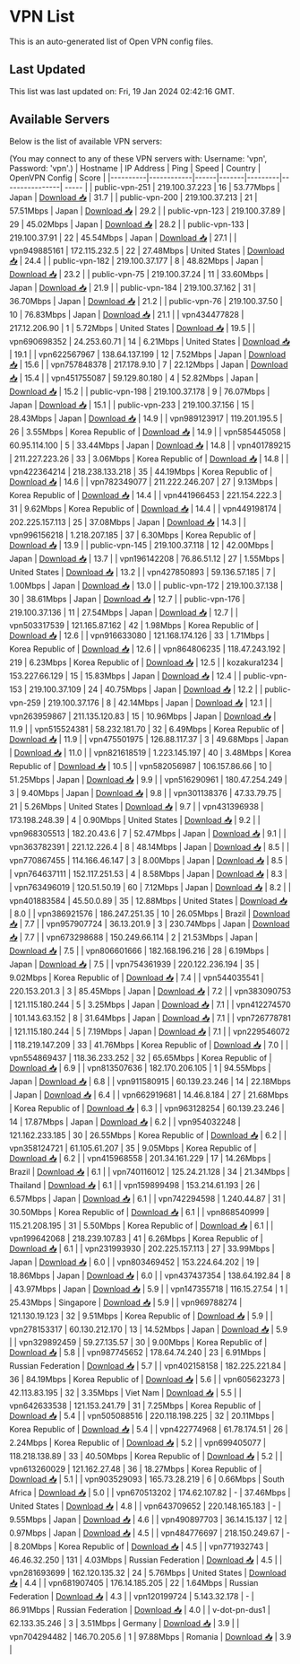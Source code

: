 # VPN List

This is an auto-generated list of Open VPN config files.

## Last Updated

This list was last updated on: Fri, 19 Jan 2024 02:42:16 GMT.

## Available Servers

Below is the list of available VPN servers:

(You may connect to any of these VPN servers with: Username: 'vpn', Password: 'vpn'.)
| Hostname | IP Address | Ping | Speed | Country | OpenVPN Config | Score |
|----------|------------|------|-------|---------|----------------| ----- |
| public-vpn-251 | 219.100.37.223 | 16 | 53.77Mbps | Japan | [Download 📥](./configs/server_0_JP.ovpn) | 31.7 |
| public-vpn-200 | 219.100.37.213 | 21 | 57.51Mbps | Japan | [Download 📥](./configs/server_1_JP.ovpn) | 29.2 |
| public-vpn-123 | 219.100.37.89 | 29 | 45.02Mbps | Japan | [Download 📥](./configs/server_2_JP.ovpn) | 28.2 |
| public-vpn-133 | 219.100.37.91 | 22 | 45.54Mbps | Japan | [Download 📥](./configs/server_3_JP.ovpn) | 27.1 |
| vpn949885161 | 172.115.232.5 | 22 | 27.48Mbps | United States | [Download 📥](./configs/server_4_US.ovpn) | 24.4 |
| public-vpn-182 | 219.100.37.177 | 8 | 48.82Mbps | Japan | [Download 📥](./configs/server_5_JP.ovpn) | 23.2 |
| public-vpn-75 | 219.100.37.24 | 11 | 33.60Mbps | Japan | [Download 📥](./configs/server_6_JP.ovpn) | 21.9 |
| public-vpn-184 | 219.100.37.162 | 31 | 36.70Mbps | Japan | [Download 📥](./configs/server_7_JP.ovpn) | 21.2 |
| public-vpn-76 | 219.100.37.50 | 10 | 76.83Mbps | Japan | [Download 📥](./configs/server_8_JP.ovpn) | 21.1 |
| vpn434477828 | 217.12.206.90 | 1 | 5.72Mbps | United States | [Download 📥](./configs/server_9_US.ovpn) | 19.5 |
| vpn690698352 | 24.253.60.71 | 14 | 6.21Mbps | United States | [Download 📥](./configs/server_10_US.ovpn) | 19.1 |
| vpn622567967 | 138.64.137.199 | 12 | 7.52Mbps | Japan | [Download 📥](./configs/server_11_JP.ovpn) | 15.6 |
| vpn757848378 | 217.178.9.10 | 7 | 22.12Mbps | Japan | [Download 📥](./configs/server_12_JP.ovpn) | 15.4 |
| vpn451755087 | 59.129.80.180 | 4 | 52.82Mbps | Japan | [Download 📥](./configs/server_13_JP.ovpn) | 15.2 |
| public-vpn-198 | 219.100.37.178 | 9 | 76.07Mbps | Japan | [Download 📥](./configs/server_14_JP.ovpn) | 15.1 |
| public-vpn-233 | 219.100.37.156 | 15 | 28.43Mbps | Japan | [Download 📥](./configs/server_15_JP.ovpn) | 14.9 |
| vpn989123917 | 119.201.195.5 | 26 | 3.55Mbps | Korea Republic of | [Download 📥](./configs/server_16_KR.ovpn) | 14.9 |
| vpn585445058 | 60.95.114.100 | 5 | 33.44Mbps | Japan | [Download 📥](./configs/server_17_JP.ovpn) | 14.8 |
| vpn401789215 | 211.227.223.26 | 33 | 3.06Mbps | Korea Republic of | [Download 📥](./configs/server_18_KR.ovpn) | 14.8 |
| vpn422364214 | 218.238.133.218 | 35 | 44.19Mbps | Korea Republic of | [Download 📥](./configs/server_19_KR.ovpn) | 14.6 |
| vpn782349077 | 211.222.246.207 | 27 | 9.13Mbps | Korea Republic of | [Download 📥](./configs/server_20_KR.ovpn) | 14.4 |
| vpn441966453 | 221.154.222.3 | 31 | 9.62Mbps | Korea Republic of | [Download 📥](./configs/server_21_KR.ovpn) | 14.4 |
| vpn449198174 | 202.225.157.113 | 25 | 37.08Mbps | Japan | [Download 📥](./configs/server_22_JP.ovpn) | 14.3 |
| vpn996156218 | 1.218.207.185 | 37 | 6.30Mbps | Korea Republic of | [Download 📥](./configs/server_23_KR.ovpn) | 13.9 |
| public-vpn-145 | 219.100.37.118 | 12 | 42.00Mbps | Japan | [Download 📥](./configs/server_24_JP.ovpn) | 13.7 |
| vpn196142208 | 76.86.51.12 | 27 | 1.55Mbps | United States | [Download 📥](./configs/server_25_US.ovpn) | 13.2 |
| vpn427850893 | 59.136.57.185 | 7 | 1.00Mbps | Japan | [Download 📥](./configs/server_26_JP.ovpn) | 13.0 |
| public-vpn-172 | 219.100.37.138 | 30 | 38.61Mbps | Japan | [Download 📥](./configs/server_27_JP.ovpn) | 12.7 |
| public-vpn-176 | 219.100.37.136 | 11 | 27.54Mbps | Japan | [Download 📥](./configs/server_28_JP.ovpn) | 12.7 |
| vpn503317539 | 121.165.87.162 | 42 | 1.98Mbps | Korea Republic of | [Download 📥](./configs/server_29_KR.ovpn) | 12.6 |
| vpn916633080 | 121.168.174.126 | 33 | 1.71Mbps | Korea Republic of | [Download 📥](./configs/server_30_KR.ovpn) | 12.6 |
| vpn864806235 | 118.47.243.192 | 219 | 6.23Mbps | Korea Republic of | [Download 📥](./configs/server_31_KR.ovpn) | 12.5 |
| kozakura1234 | 153.227.66.129 | 15 | 15.83Mbps | Japan | [Download 📥](./configs/server_32_JP.ovpn) | 12.4 |
| public-vpn-153 | 219.100.37.109 | 24 | 40.75Mbps | Japan | [Download 📥](./configs/server_33_JP.ovpn) | 12.2 |
| public-vpn-259 | 219.100.37.176 | 8 | 42.14Mbps | Japan | [Download 📥](./configs/server_34_JP.ovpn) | 12.1 |
| vpn263959867 | 211.135.120.83 | 15 | 10.96Mbps | Japan | [Download 📥](./configs/server_35_JP.ovpn) | 11.9 |
| vpn515524381 | 58.232.181.70 | 32 | 6.49Mbps | Korea Republic of | [Download 📥](./configs/server_36_KR.ovpn) | 11.9 |
| vpn475501975 | 126.88.117.37 | 3 | 49.68Mbps | Japan | [Download 📥](./configs/server_37_JP.ovpn) | 11.0 |
| vpn821618519 | 1.223.145.197 | 40 | 3.48Mbps | Korea Republic of | [Download 📥](./configs/server_38_KR.ovpn) | 10.5 |
| vpn582056987 | 106.157.86.66 | 10 | 51.25Mbps | Japan | [Download 📥](./configs/server_39_JP.ovpn) | 9.9 |
| vpn516290961 | 180.47.254.249 | 3 | 9.40Mbps | Japan | [Download 📥](./configs/server_40_JP.ovpn) | 9.8 |
| vpn301138376 | 47.33.79.75 | 21 | 5.26Mbps | United States | [Download 📥](./configs/server_41_US.ovpn) | 9.7 |
| vpn431396938 | 173.198.248.39 | 4 | 0.90Mbps | United States | [Download 📥](./configs/server_42_US.ovpn) | 9.2 |
| vpn968305513 | 182.20.43.6 | 7 | 52.47Mbps | Japan | [Download 📥](./configs/server_43_JP.ovpn) | 9.1 |
| vpn363782391 | 221.12.226.4 | 8 | 48.14Mbps | Japan | [Download 📥](./configs/server_44_JP.ovpn) | 8.5 |
| vpn770867455 | 114.166.46.147 | 3 | 8.00Mbps | Japan | [Download 📥](./configs/server_45_JP.ovpn) | 8.5 |
| vpn764637111 | 152.117.251.53 | 4 | 8.58Mbps | Japan | [Download 📥](./configs/server_46_JP.ovpn) | 8.3 |
| vpn763496019 | 120.51.50.19 | 60 | 7.12Mbps | Japan | [Download 📥](./configs/server_47_JP.ovpn) | 8.2 |
| vpn401883584 | 45.50.0.89 | 35 | 12.88Mbps | United States | [Download 📥](./configs/server_48_US.ovpn) | 8.0 |
| vpn386921576 | 186.247.251.35 | 10 | 26.05Mbps | Brazil | [Download 📥](./configs/server_49_BR.ovpn) | 7.7 |
| vpn957907724 | 36.13.201.9 | 3 | 230.74Mbps | Japan | [Download 📥](./configs/server_50_JP.ovpn) | 7.7 |
| vpn673298688 | 150.249.66.114 | 2 | 21.53Mbps | Japan | [Download 📥](./configs/server_51_JP.ovpn) | 7.5 |
| vpn806601666 | 182.168.196.216 | 28 | 6.19Mbps | Japan | [Download 📥](./configs/server_52_JP.ovpn) | 7.5 |
| vpn754361939 | 220.122.236.194 | 35 | 9.02Mbps | Korea Republic of | [Download 📥](./configs/server_53_KR.ovpn) | 7.4 |
| vpn544035541 | 220.153.201.3 | 3 | 85.45Mbps | Japan | [Download 📥](./configs/server_54_JP.ovpn) | 7.2 |
| vpn383090753 | 121.115.180.244 | 5 | 3.25Mbps | Japan | [Download 📥](./configs/server_55_JP.ovpn) | 7.1 |
| vpn412274570 | 101.143.63.152 | 8 | 31.64Mbps | Japan | [Download 📥](./configs/server_56_JP.ovpn) | 7.1 |
| vpn726778781 | 121.115.180.244 | 5 | 7.19Mbps | Japan | [Download 📥](./configs/server_57_JP.ovpn) | 7.1 |
| vpn229546072 | 118.219.147.209 | 33 | 41.76Mbps | Korea Republic of | [Download 📥](./configs/server_58_KR.ovpn) | 7.0 |
| vpn554869437 | 118.36.233.252 | 32 | 65.65Mbps | Korea Republic of | [Download 📥](./configs/server_59_KR.ovpn) | 6.9 |
| vpn813507636 | 182.170.206.105 | 1 | 94.55Mbps | Japan | [Download 📥](./configs/server_60_JP.ovpn) | 6.8 |
| vpn911580915 | 60.139.23.246 | 14 | 22.18Mbps | Japan | [Download 📥](./configs/server_61_JP.ovpn) | 6.4 |
| vpn662919681 | 14.46.8.184 | 27 | 21.68Mbps | Korea Republic of | [Download 📥](./configs/server_62_KR.ovpn) | 6.3 |
| vpn963128254 | 60.139.23.246 | 14 | 17.87Mbps | Japan | [Download 📥](./configs/server_63_JP.ovpn) | 6.2 |
| vpn954032248 | 121.162.233.185 | 30 | 26.55Mbps | Korea Republic of | [Download 📥](./configs/server_64_KR.ovpn) | 6.2 |
| vpn358124721 | 61.105.61.207 | 35 | 9.05Mbps | Korea Republic of | [Download 📥](./configs/server_65_KR.ovpn) | 6.2 |
| vpn415968558 | 201.34.161.229 | 17 | 14.26Mbps | Brazil | [Download 📥](./configs/server_66_BR.ovpn) | 6.1 |
| vpn740116012 | 125.24.21.128 | 34 | 21.34Mbps | Thailand | [Download 📥](./configs/server_67_TH.ovpn) | 6.1 |
| vpn159899498 | 153.214.61.193 | 26 | 6.57Mbps | Japan | [Download 📥](./configs/server_68_JP.ovpn) | 6.1 |
| vpn742294598 | 1.240.44.87 | 31 | 30.50Mbps | Korea Republic of | [Download 📥](./configs/server_69_KR.ovpn) | 6.1 |
| vpn868540999 | 115.21.208.195 | 31 | 5.50Mbps | Korea Republic of | [Download 📥](./configs/server_70_KR.ovpn) | 6.1 |
| vpn199642068 | 218.239.107.83 | 41 | 6.26Mbps | Korea Republic of | [Download 📥](./configs/server_71_KR.ovpn) | 6.1 |
| vpn231993930 | 202.225.157.113 | 27 | 33.99Mbps | Japan | [Download 📥](./configs/server_72_JP.ovpn) | 6.0 |
| vpn803469452 | 153.224.64.202 | 19 | 18.86Mbps | Japan | [Download 📥](./configs/server_73_JP.ovpn) | 6.0 |
| vpn437437354 | 138.64.192.84 | 8 | 43.97Mbps | Japan | [Download 📥](./configs/server_74_JP.ovpn) | 5.9 |
| vpn147355718 | 116.15.27.54 | 1 | 25.43Mbps | Singapore | [Download 📥](./configs/server_75_SG.ovpn) | 5.9 |
| vpn969788274 | 121.130.19.123 | 32 | 9.51Mbps | Korea Republic of | [Download 📥](./configs/server_76_KR.ovpn) | 5.9 |
| vpn278153317 | 60.130.212.170 | 13 | 14.52Mbps | Japan | [Download 📥](./configs/server_77_JP.ovpn) | 5.9 |
| vpn329892459 | 59.27.135.57 | 30 | 9.00Mbps | Korea Republic of | [Download 📥](./configs/server_78_KR.ovpn) | 5.8 |
| vpn987745652 | 178.64.74.240 | 23 | 6.91Mbps | Russian Federation | [Download 📥](./configs/server_79_RU.ovpn) | 5.7 |
| vpn402158158 | 182.225.221.84 | 36 | 84.19Mbps | Korea Republic of | [Download 📥](./configs/server_80_KR.ovpn) | 5.6 |
| vpn605623273 | 42.113.83.195 | 32 | 3.35Mbps | Viet Nam | [Download 📥](./configs/server_81_VN.ovpn) | 5.5 |
| vpn642633538 | 121.153.241.79 | 31 | 7.25Mbps | Korea Republic of | [Download 📥](./configs/server_82_KR.ovpn) | 5.4 |
| vpn505088516 | 220.118.198.225 | 32 | 20.11Mbps | Korea Republic of | [Download 📥](./configs/server_83_KR.ovpn) | 5.4 |
| vpn422774968 | 61.78.174.51 | 26 | 2.24Mbps | Korea Republic of | [Download 📥](./configs/server_84_KR.ovpn) | 5.2 |
| vpn699405077 | 118.218.138.89 | 33 | 40.50Mbps | Korea Republic of | [Download 📥](./configs/server_85_KR.ovpn) | 5.2 |
| vpn613260029 | 121.162.27.48 | 36 | 18.27Mbps | Korea Republic of | [Download 📥](./configs/server_86_KR.ovpn) | 5.1 |
| vpn903529093 | 165.73.28.219 | 6 | 0.66Mbps | South Africa | [Download 📥](./configs/server_87_ZA.ovpn) | 5.0 |
| vpn670513202 | 174.62.107.82 | - | 37.46Mbps | United States | [Download 📥](./configs/server_88_US.ovpn) | 4.8 |
| vpn643709652 | 220.148.165.183 | - | 9.55Mbps | Japan | [Download 📥](./configs/server_89_JP.ovpn) | 4.6 |
| vpn490897703 | 36.14.15.137 | 12 | 0.97Mbps | Japan | [Download 📥](./configs/server_90_JP.ovpn) | 4.5 |
| vpn484776697 | 218.150.249.67 | - | 8.20Mbps | Korea Republic of | [Download 📥](./configs/server_91_KR.ovpn) | 4.5 |
| vpn771932743 | 46.46.32.250 | 131 | 4.03Mbps | Russian Federation | [Download 📥](./configs/server_92_RU.ovpn) | 4.5 |
| vpn281693699 | 162.120.135.32 | 24 | 5.76Mbps | United States | [Download 📥](./configs/server_93_US.ovpn) | 4.4 |
| vpn681907405 | 176.14.185.205 | 22 | 1.64Mbps | Russian Federation | [Download 📥](./configs/server_94_RU.ovpn) | 4.3 |
| vpn120199724 | 5.143.32.178 | - | 86.91Mbps | Russian Federation | [Download 📥](./configs/server_95_RU.ovpn) | 4.0 |
| v-dot-pn-dus1 | 62.133.35.246 | 3 | 3.51Mbps | Germany | [Download 📥](./configs/server_96_DE.ovpn) | 3.9 |
| vpn704294482 | 146.70.205.6 | 1 | 97.88Mbps | Romania | [Download 📥](./configs/server_97_RO.ovpn) | 3.9 |
